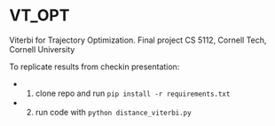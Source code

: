 # VT_OPT
Viterbi for Trajectory Optimization. Final project CS 5112, Cornell Tech, Cornell University

To replicate results from checkin presentation:
- 1. clone repo and run `pip install -r requirements.txt`
- 2. run code with `python distance_viterbi.py`
